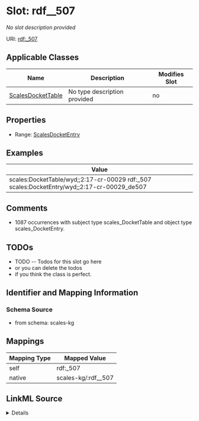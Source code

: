 

# Slot: rdf__507


_No slot description provided_





URI: [rdf:_507](http://www.w3.org/1999/02/22-rdf-syntax-ns#_507)



<!-- no inheritance hierarchy -->





## Applicable Classes

| Name | Description | Modifies Slot |
| --- | --- | --- |
| [ScalesDocketTable](../classes/ScalesDocketTable.md) | No type description provided |  no  |







## Properties

* Range: [ScalesDocketEntry](../classes/ScalesDocketEntry.md)






## Examples

| Value |
| --- |
| scales:DocketTable/wyd;;2:17-cr-00029 rdf:_507 scales:DocketEntry/wyd;;2:17-cr-00029_de507 |

## Comments

* 1087 occurrences with subject type scales_DocketTable and object type scales_DocketEntry.

## TODOs

* TODO -- Todos for this slot go here
* or you can delete the todos
* if you think the class is perfect.

## Identifier and Mapping Information







### Schema Source


* from schema: scales-kg




## Mappings

| Mapping Type | Mapped Value |
| ---  | ---  |
| self | rdf:_507 |
| native | scales-kg/:rdf__507 |




## LinkML Source

<details>
```yaml
name: rdf__507
description: No slot description provided
todos:
- TODO -- Todos for this slot go here
- or you can delete the todos
- if you think the class is perfect.
comments:
- 1087 occurrences with subject type scales_DocketTable and object type scales_DocketEntry.
examples:
- value: scales:DocketTable/wyd;;2:17-cr-00029 rdf:_507 scales:DocketEntry/wyd;;2:17-cr-00029_de507
from_schema: scales-kg
rank: 1000
slot_uri: rdf:_507
alias: rdf__507
domain_of:
- scales_DocketTable
range: scales_DocketEntry

```
</details>